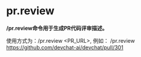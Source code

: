 
# pr.review
**/pr.review命令用于生成PR代码评审描述。**

使用方式为：/pr.review <PR_URL>, 例如：
/pr.review https://github.com/devchat-ai/devchat/pull/301